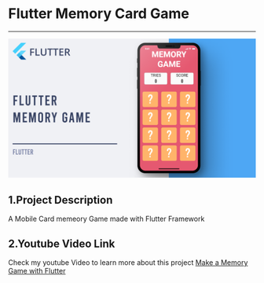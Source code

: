 # Flutter Memory Card Game

---

![Flutter Memory Game Thumbnail](flutter_memory_game.png)

## 1.Project Description
A Mobile Card memeory Game made with Flutter Framework 


## 2.Youtube Video Link
Check my youtube Video to learn more about this project
[Make a Memory Game with Flutter](#) 



